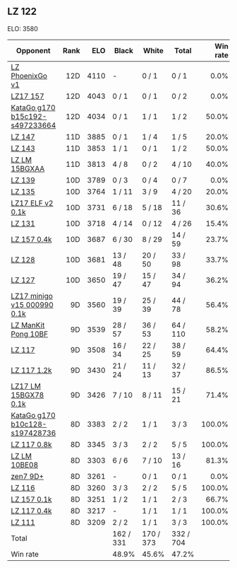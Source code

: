 ## LZ 122 ##

ELO: 3580

Opponent | Rank | ELO | Black | White | Total | Win rate
---------|-----:|----:|-------|-------|-------|-------:
[LZ PhoenixGo v1](LZ%20PhoenixGo%20v1.md) | 12D | 4110 | - | 0 / 1 | 0 / 1 | 0.0%
[LZ17 157](LZ17%20157.md) | 12D | 4043 | 0 / 1 | 0 / 1 | 0 / 2 | 0.0%
[KataGo g170 b15c192-s497233664](KataGo%20g170%20b15c192-s497233664.md) | 12D | 4034 | 0 / 1 | 1 / 1 | 1 / 2 | 50.0%
[LZ 147](LZ%20147.md) | 11D | 3885 | 0 / 1 | 1 / 4 | 1 / 5 | 20.0%
[LZ 143](LZ%20143.md) | 11D | 3853 | 1 / 1 | 0 / 1 | 1 / 2 | 50.0%
[LZ LM 15BGXAA](LZ%20LM%2015BGXAA.md) | 11D | 3813 | 4 / 8 | 0 / 2 | 4 / 10 | 40.0%
[LZ 139](LZ%20139.md) | 10D | 3789 | 0 / 3 | 0 / 4 | 0 / 7 | 0.0%
[LZ 135](LZ%20135.md) | 10D | 3764 | 1 / 11 | 3 / 9 | 4 / 20 | 20.0%
[LZ17 ELF v2 0.1k](LZ17%20ELF%20v2%200.1k.md) | 10D | 3731 | 6 / 18 | 5 / 18 | 11 / 36 | 30.6%
[LZ 131](LZ%20131.md) | 10D | 3718 | 4 / 14 | 0 / 12 | 4 / 26 | 15.4%
[LZ 157 0.4k](LZ%20157%200.4k.md) | 10D | 3687 | 6 / 30 | 8 / 29 | 14 / 59 | 23.7%
[LZ 128](LZ%20128.md) | 10D | 3681 | 13 / 48 | 20 / 50 | 33 / 98 | 33.7%
[LZ 127](LZ%20127.md) | 10D | 3650 | 19 / 47 | 15 / 47 | 34 / 94 | 36.2%
[LZ17 minigo v15 000990 0.1k](LZ17%20minigo%20v15%20000990%200.1k.md) | 9D | 3560 | 19 / 39 | 25 / 39 | 44 / 78 | 56.4%
[LZ ManKit Pong 10BF](LZ%20ManKit%20Pong%2010BF.md) | 9D | 3539 | 28 / 57 | 36 / 53 | 64 / 110 | 58.2%
[LZ 117](LZ%20117.md) | 9D | 3508 | 16 / 34 | 22 / 25 | 38 / 59 | 64.4%
[LZ 117 1.2k](LZ%20117%201.2k.md) | 9D | 3430 | 21 / 24 | 11 / 13 | 32 / 37 | 86.5%
[LZ17 LM 15BGX78 0.1k](LZ17%20LM%2015BGX78%200.1k.md) | 9D | 3426 | 7 / 10 | 8 / 11 | 15 / 21 | 71.4%
[KataGo g170 b10c128-s197428736](KataGo%20g170%20b10c128-s197428736.md) | 8D | 3383 | 2 / 2 | 1 / 1 | 3 / 3 | 100.0%
[LZ 117 0.8k](LZ%20117%200.8k.md) | 8D | 3345 | 3 / 3 | 2 / 2 | 5 / 5 | 100.0%
[LZ LM 10BE08](LZ%20LM%2010BE08.md) | 8D | 3303 | 6 / 6 | 7 / 10 | 13 / 16 | 81.3%
[zen7 9D+](zen7%209D+.md) | 8D | 3261 | - | 0 / 1 | 0 / 1 | 0.0%
[LZ 116](LZ%20116.md) | 8D | 3260 | 3 / 3 | 2 / 2 | 5 / 5 | 100.0%
[LZ 157 0.1k](LZ%20157%200.1k.md) | 8D | 3251 | 1 / 2 | 1 / 1 | 2 / 3 | 66.7%
[LZ 117 0.4k](LZ%20117%200.4k.md) | 8D | 3217 | - | 1 / 1 | 1 / 1 | 100.0%
[LZ 111](LZ%20111.md) | 8D | 3209 | 2 / 2 | 1 / 1 | 3 / 3 | 100.0%
Total | | | 162 / 331 | 170 / 373 | 332 / 704 | 
Win rate| | | 48.9% | 45.6% | 47.2% | 
